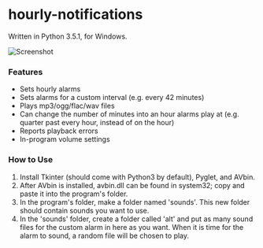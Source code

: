 # hourly-notifications

Written in Python 3.5.1, for Windows.

![Screenshot](https://vgy.me/shUYNW.png)

### Features
- Sets hourly alarms
- Sets alarms for a custom interval (e.g. every 42 minutes)
- Plays mp3/ogg/flac/wav files
- Can change the number of minutes into an hour alarms play at (e.g. quarter past every hour, instead of on the hour)
- Reports playback errors
- In-program volume settings

### How to Use
1. Install Tkinter (should come with Python3 by default), Pyglet, and AVbin.
2. After AVbin is installed, avbin.dll can be found in system32; copy and paste it into the program's folder.
3. In the program's folder, make a folder named 'sounds'. This new folder should contain sounds you want to use.
4. In the 'sounds' folder, create a folder called 'alt' and put as many sound files for the custom alarm in here as you want. When it is time for the alarm to sound, a random file will be chosen to play.
